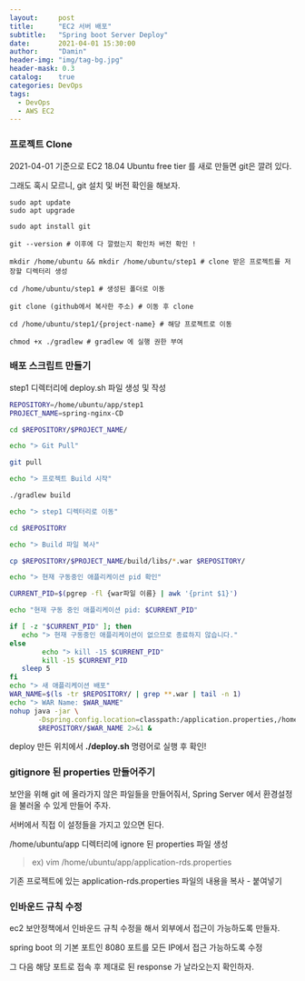 ```yaml
---
layout:     post
title:      "EC2 서버 배포"
subtitle:   "Spring boot Server Deploy"
date:       2021-04-01 15:30:00
author:     "Damin"
header-img: "img/tag-bg.jpg"
header-mask: 0.3
catalog:    true
categories: DevOps
tags:
  - DevOps
  - AWS EC2
---
```


### 프로젝트 Clone

2021-04-01 기준으로 EC2 18.04 Ubuntu free tier 를 새로 만들면 git은 깔려 있다.

그래도 혹시 모르니, git 설치 및 버전 확인을 해보자.

```
sudo apt update
sudo apt upgrade

sudo apt install git

git --version # 이후에 다 깔렸는지 확인차 버전 확인 !

mkdir /home/ubuntu && mkdir /home/ubuntu/step1 # clone 받은 프로젝트를 저장할 디렉터리 생성

cd /home/ubuntu/step1 # 생성된 폴더로 이동

git clone (github에서 복사한 주소) # 이동 후 clone

cd /home/ubuntu/step1/{project-name} # 해당 프로젝트로 이동

chmod +x ./gradlew # gradlew 에 실행 권한 부여
```


### 배포 스크립트 만들기

step1 디렉터리에 deploy.sh 파일 생성 및 작성

```sh
REPOSITORY=/home/ubuntu/app/step1
PROJECT_NAME=spring-nginx-CD

cd $REPOSITORY/$PROJECT_NAME/

echo "> Git Pull"

git pull

echo "> 프로젝트 Build 시작"

./gradlew build

echo "> step1 디렉터리로 이동"

cd $REPOSITORY

echo "> Build 파일 복사"

cp $REPOSITORY/$PROJECT_NAME/build/libs/*.war $REPOSITORY/

echo "> 현재 구동중인 애플리케이션 pid 확인"

CURRENT_PID=$(pgrep -fl {war파일 이름} | awk '{print $1}')

echo "현재 구동 중인 애플리케이션 pid: $CURRENT_PID"

if [ -z "$CURRENT_PID" ]; then
   echo "> 현재 구동중인 애플리케이션이 없으므로 종료하지 않습니다."
else    
        echo "> kill -15 $CURRENT_PID"
        kill -15 $CURRENT_PID
   sleep 5
fi
echo "> 새 애플리케이션 배포"
WAR_NAME=$(ls -tr $REPOSITORY/ | grep **.war | tail -n 1)
echo "> WAR Name: $WAR_NAME"
nohup java -jar \
       -Dspring.config.location=classpath:/application.properties,/home/ubuntu/app/application-rds.properties \
       $REPOSITORY/$WAR_NAME 2>&1 &
```

deploy 만든 위치에서 **./deploy.sh** 명령어로 실행 후 확인!

### gitignore 된 properties 만들어주기

보안을 위해 git 에 올라가지 않은 파일들을 만들어줘서, Spring Server 에서 환경설정을 불러올 수 있게 만들어 주자.

서버에서 직접 이 설정들을 가지고 있으면 된다.

/home/ubuntu/app 디렉터리에 ignore 된 properties 파일 생성 

> ex) vim /home/ubuntu/app/application-rds.properties

기존 프로젝트에 있는 application-rds.properties 파일의 내용을 복사 - 붙여넣기

### 인바운드 규칙 수정

ec2 보안정책에서 인바운드 규칙 수정을 해서 외부에서 접근이 가능하도록 만들자.

spring boot 의 기본 포트인 8080 포트를 모든 IP에서 접근 가능하도록 수정

그 다음 해당 포트로 접속 후 제대로 된 response 가 날라오는지 확인하자.

<script src="https://utteranc.es/client.js" repo="damin8/blog-comment" issue-term="title" label="Comment" theme="github-light" crossorigin="anonymous" async>
</script>